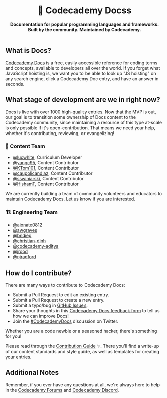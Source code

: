 <div align="center">
  <h1>📕 Codecademy Docss</h1>
  <strong>Documentation for popular programming languages and frameworks.</strong><br>
  <strong>Built by the community. Maintained by Codecademy.</strong>
</div>
<br>

## What is Docs?

[Codecademy Docs](https://www.codecademy.com/resources/docs) is a free, easily accessible reference for coding terms and concepts, available to developers all over the world. If you forget what JavaScript hoisting is, we want you to be able to look up "JS hoisting" on any search engine, click a Codecademy Doc entry, and have an answer in seconds.

## What stage of development are we in right now?

Docs is live with over 1000 high-quality entries. Now that the MVP is out, our goal is to transition some ownership of Docs content to the Codecademy community, since maintaining a resource of this type at-scale is only possible if it's open-contribution. That means we need your help, whether it's contributing, reviewing, or evangelizing!

### 📝 Content Team

- [@lucwhite](https://github.com/lucwhite), Curriculum Developer
- [@yangc95](https://github.com/yangc95), Content Contributor
- [@KTom101](https://github.com/KTom101), Content Contributor
- [@caupolicandiaz](https://github.com/caupolicandiaz), Content Contributor
- [@sswiniarski](https://github.com/sswiniarski), Content Contributor
- [@HishamT](https://github.com/HishamT), Content Contributor

We are currently building a team of community volunteers and educators to maintain Codecademy Docs. Let us know if you are interested.

### 🏗 Engineering Team

- [@aionate0812](https://github.com/aionate0812)
- [@awgraves](https://github.com/awgraves)
- [@bndiep](https://github.com/bndiep)
- [@christian-dinh](https://github.com/christian-dinh)
- [@codecademy-aditya](https://github.com/codecademy-aditya)
- [@jrood](https://github.com/jrood)
- [@njradford](https://github.com/njradford)

## How do I contribute?

There are many ways to contribute to Codecademy Docs:

- Submit a Pull Request to edit an existing entry.
- Submit a Pull Request to create a new entry.
- Submit a typo/bug in [GitHub Issues](https://github.com/Codecademy/docs/issues).
- Share your thoughts in this [Codecademy Docs feedback form](https://codecademyready.typeform.com/to/hzVIWDgz) to tell us how we can improve Docs!
- Join the [#CodecademyDocs](https://twitter.com/search?q=%23CodecademyDocs&src=typed_query&f=live) discussion on Twitter.

Whether you are a code newbie or a seasoned hacker, there's something for you!

Please read through the [Contribution Guide](https://github.com/Codecademy/docs/blob/main/.github/CONTRIBUTING.md) ✨. There you'll find a write-up of our content standards and style guide, as well as templates for creating your entries.

## Additional Notes

Remember, if you ever have any questions at all, we're always here to help in the [Codecademy Forums](https://discuss.codecademy.com/c/community/community-docs/2205) and [Codecademy Discord](https://discord.com/invite/codecademy).

